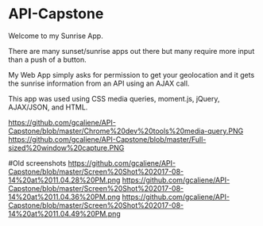 # API-Capstone

Welcome to my Sunrise App.

There are many sunset/sunrise apps out there but many require more input than a push of a button.

My Web App simply asks for permission to get your geolocation and it gets the sunrise information from an API using an AJAX call. 

This app was used using CSS media queries, moment.js, jQuery, AJAX/JSON, and HTML.

https://github.com/gcaliene/API-Capstone/blob/master/Chrome%20dev%20tools%20media-query.PNG
https://github.com/gcaliene/API-Capstone/blob/master/Full-sized%20window%20capture.PNG



#Old screenshots
https://github.com/gcaliene/API-Capstone/blob/master/Screen%20Shot%202017-08-14%20at%2011.04.28%20PM.png
https://github.com/gcaliene/API-Capstone/blob/master/Screen%20Shot%202017-08-14%20at%2011.04.36%20PM.png
https://github.com/gcaliene/API-Capstone/blob/master/Screen%20Shot%202017-08-14%20at%2011.04.49%20PM.png









